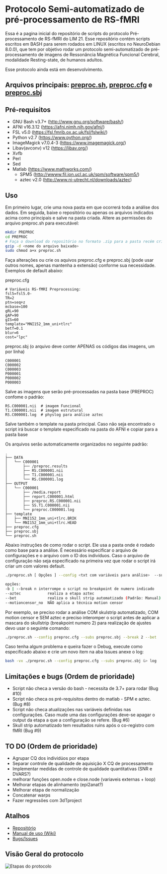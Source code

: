 # Protocolo Semi-automatizado de pré-processamento de RS-fMRI  
  
Essa é a pagina inicial do repositório de scripts do protocolo Pré-processamento de RS-fMRI do LIM 21. Esse repositório contém scripts escritos em BASH para serem rodados em LINUX (escritos no NeuroDebian 8.0.0), que tem por objetivo rodar um protocolo semi-automatizado de pré-processamento de imagens de Ressonância Magnética Funcional Cerebral, modalidade Resting-state, de humanos adultos. 

Esse protocolo ainda está em desenvolvimento.

## Arquivos principais: [preproc.sh](preproc.sh), [preproc.cfg](preproc.cfg) e [preproc.sbj](preproc.sbj)

## Pré-requisitos  
  
- GNU Bash v3.7+ (http://www.gnu.org/software/bash/)
- AFNI v16.3.12 (https://afni.nimh.nih.gov/afni/)
- FSL v5.0 (https://fsl.fmrib.ox.ac.uk/fsl/fslwiki/)
- Python v2.7 (https://www.python.org/)
- ImageMagick  v7.0.4-3 (https://www.imagemagick.org/)
- Libav(avconv) v12 (https://libav.org/)
- Xvfb
- Perl
- Sed
- Matlab (https://www.mathworks.com/)  
    - SPM5 (http://wwww.fil.ion.ucl.ac.uk/spm/software/spm5/)  
    - aztec v2.0 (http://www.ni-utrecht.nl/downloads/aztec)  
   
## Uso  
Em primeiro lugar, crie uma nova pasta em que ocorrerá toda a análise dos dados. Em seguida, baixe o repositório ou apenas os arquivos indicados acima como principais e salve na pasta criada. Altere as permissões do arquivo preproc.sh para executável:
  
```bash
mkdir PREPROC 
cd PREPROC
# Faça o download do repositório no formato .zip para a pasta recém criada PREPROC
gzip -d <nome do arquivo baixado>
sudo chmod a+x preproc.sh
```
Faça alterações ou crie os aquivos preproc.cfg e preproc.sbj (pode usar outros nomes, apenas mantenha a extensão) conforme sua necessidade. Exemplos de default abaixo:  
  
preproc.cfg
```
# Variáveis RS-fMRI Preprocessing:
fsl5=fsl5.0-
TR=2
ptn=seq+z
mcbase=100
gRL=90
gAP=90
gIS=60
template="MNI152_1mm_uni+tlrc"
betf=0.1
blur=6
cost="lpc"
```
  
preproc.sbj (o arquivo deve conter APENAS os códigos das imagens, um por linha)
```
C000001
C000002
C000003
P000001
P000002
P000003
```
Salve as imagens que serão pré-processadas na pasta base (PREPROC) confome o padrão:
```
RS.C000001.nii  # imagem Funcional
T1.C000001.nii  # imagem estrutural
RS.C000001.log  # physlog para análise aztec
```
Salve também o template na pasta principal. Caso não seja encontrado o script irá buscar o template especificado na pasta do AFNI e copiar para a pasta base

Os arquivos serão automaticamente organizados no seguinte padrão:  
  
```
.
├── DATA
│   └── C000001
│   	├── /preproc.results
│   	├── RS.C000001.nii
│   	├── T1.C000001.nii
│   	└── RS.C000001.log
├── OUTPUT
│   └── C000001
│   	├── /media.report
│       ├── report.C000001.html
│       ├── preproc.RS.C000001.nii
│       ├── SS.T1.C000001.nii
│       └── preproc.C000001.log
├── template
│   ├── MNI152_1mm_uni+tlrc.BRIK
│   └── MNI152_1mm_uni+tlrc.HEAD
├── preproc.cfg
├── preproc.sbj
└── preproc.sh
```

Abaixo instruções de como rodar o script. Ele usa a pasta onde é rodado como base para a análise. É necessário especificar o arquivo de configurações e o arquivo com o ID dos indivíduos. Caso o arquivo de configuração não seja especificado na primeira vez que rodar o script irá criar um com valores default.

```bash
./preproc.sh [ Opções ] --config <txt com variáveis para análise>  --subjects <ID das imagens>

opções:
-b | --break n interrompe o script no breakpoint de numero indicado
--aztec            realiza a etapa aztec
--bet              realiza o skull strip automatizado (Padrão: Manual)
--motioncensor_no  NÃO aplica a técnica motion censor  
```

Por exemplo, se preciso rodar a análise COM skulstrip automatizado, COM motion censor e SEM aztec e preciso interomper o script antes de aplicar a mascara do skullstrip (breakpoint numero 2) para realização de ajustes devo usar o seguinte comando:
```bash
./preproc.sh --config preproc.cfg --subs preproc.sbj --break 2 --bet
```

Caso tenha algum problema e queira fazer o Debug, execute como especificado abaixo e crie um novo item na aba Issues anexe o log:

```bash
bash -vx ./preproc.sh --config preproc.cfg --subs preproc.sbj &> log
```

## Limitações e bugs (Ordem de prioridade)  
    
- Script não checa a versão do bash - necessita de 3.7+ para rodar (Bug #10)
- Script não checa os pré-requisitos dentro do matlab - SPM e aztec. (Bug #8)
- Script não checa atualizações nas variáveis definidas nas configurações. Caso mude uma das configurações deve-se apagar o output da etapa a que a configuração se refere. (Bug #6)
- Skull strip automatizado tem resultados ruins após o co-registro com fMRI (Bug #9)

## TO DO (Ordem de prioridade)   
    
- Agrupar CQ dos individúos por etapa
- Separar controle de qualidade de aquisição X CQ de processamento  
- Implementar medidas de controle de qualidade quantitativas (SNR e DVARS?)
- melhorar funções open.node e close.node (variaveis externas + loop)
- Melhorar etapas de alinhamento (epi2anat?)
- Melhorar etapa de normalização
- Concatenar warps
- Fazer regressões com 3dTproject
  
## Atalhos  
  
- [Repositório](https://gitlab.com/LIM21/RS-fMRI_PREPROC/tree/master)
- [Manual de uso (Wiki)](https://gitlab.com/LIM21/RS-fMRI_PREPROC/wikis/home)
- [Bugs/Issues](https://gitlab.com/LIM21/RS-fMRI_PREPROC/issues)

## Visão Geral do protocolo    
    
  
  
  
![Etapas do protocolo][chart]

[chart]: images/flowchart.jpg "Etapas do protocolo"
